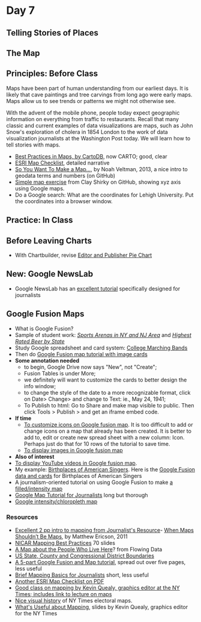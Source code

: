 # Day 7

## Telling Stories of Places

## The Map

## Principles: Before Class

Maps have been part of human understanding from our earliest days. It is likely that cave paintings and tree carvings from long ago were early maps. Maps allow us to see trends or patterns we might not otherwise see. 

With the advent of the mobile phone, people today expect geographic information on everything from traffic to restaurants. Recall that many classic and current examples of data visualizations are maps, such as John Snow's exploration of cholera in 1854 London to the work of data visualization journalists at the Washington Post today. We will learn how to tell stories with maps.


- [Best Practices in Maps, by CartoDB](http://docs.cartodb.com/tips-and-tricks/best-practices-checklist/), now CARTO; good, clear
- [ESRI Map Checklist](http://www.esri.com/news/arcuser/0911/making-a-map-meaningful.html), detailed narrative
- [So You Want To Make a Map...](https://github.com/veltman/learninglunches/tree/master/maps), by Noah Veltman, 2013, a nice intro to geodata terms and numbers (on GitHub)
- [Simple map exercise](https://github.com/cshirky/SimpleMapping/blob/master/Lesson1.md) from Clay Shirky on GitHub, showing xyz axis using Google maps. 
- Do a Google search: What are the coordinates for Lehigh University. Put the coordinates into a browser window. 

## Practice: In Class

## Before Leaving Charts
- With Chartbuilder, revise [Editor and Publisher Pie Chart](http://www.editorandpublisher.com/gallery/datapage/)

## New: Google NewsLab
- Google NewsLab has an [excellent tutorial](https://storage.googleapis.com/gweb-newslab.appspot.com/upload/Google_NewsLab_GoogleMyMaps.pdf) specifically designed for journalists

## Google Fusion Maps
- What is Google Fusion?
- Sample of student work: _[Sports Arenas in NY and NJ Area](https://madiwelker.github.io/madiwelker.github.io/sports.html)_  and  _[Highest Rated Beer by State](https://samtopp.github.io/)_
- Study Google spreadsheet and card system: [College Marching Bands](https://fusiontables.google.com/DataSource?docid=10AomOwjEjnXnFiYgzzQAbXknU3i15ORsSFW35HI#rows:id=1)
- Then do [Google Fusion map tutorial with image cards](https://support.google.com/fusiontables/answer/2527132?hl=en)
- **Some annotation needed** 
  - to begin, Google Drive now says "New", not "Create"; 
  - Fusion Tables is under More; 
  - we definitely will want to customize the cards to better design the info window; 
  - to change the style of the date to a more recognizable format, click on Date> Change> and change to Text: ie., May 24, 1941; 
  - To Publish to html: Go to Share and make map visible to public. Then click Tools > Publish > and get an iframe embed code.
- **If time**
  - [To customize icons on Google fusion map](https://support.google.com/fusiontables/answer/2679986?hl=en&ref_topic=2592806). It is too difficult to add or change icons on a map that already has been created. It is better to add to, edit or create new spread sheet with a new column: Icon. Perhaps just do that for 10 rows of the tutorial to save time.
  - [To display images in Google fusion map](https://support.google.com/fusiontables/answer/171189?hl=en)
- **Also of interest**
- [To display YouTube videos in Google fusion map](https://support.google.com/fusiontables/answer/1699422?hl=en&ref_topic=2575603).
- My example: [Birthplaces of American Singers](https://www.google.com/fusiontables/embedviz?q=select+col2+from+18KeGgJBuUr36eWPkcIbfAow998liGL-OGqdh27Tg&viz=MAP&h=false&lat=42.38378713996336&lng=-76.28461759999999&t=1&z=4&l=col2&y=2&tmplt=3&hml=GEOCODABLE). Here is the [Google Fusion data and cards](https://www.google.com/fusiontables/DataSource?docid=18KeGgJBuUr36eWPkcIbfAow998liGL-OGqdh27Tg) for Birthplaces of American Singers
- A journalism-oriented tutorial on using Google Fusion to make [a filled/intensity map](https://newslab.withgoogle.com/lesson/5227871371001856)
- [Google Map Tutorial for Journalists](http://www.smalldatajournalism.com/projects/one-offs/mapping-with-fusion-tables/?utm_content=buffer8c5f4&utm_medium=social&utm_source=twitter.com&utm_campaign=buffer) long but thorough
- [Google intensity/chloropleth map](https://support.google.com/fusiontables/answer/1032332)

### Resources
- [Excellent 2 pp intro to mapping from Journalist's Resource](http://journalistsresource.org/tip-sheets/mapping-data-visualization-geospatial-information-journalism?utm_source=JR-email&utm_medium=email&utm_campaign=JR-email)- [When Maps Shouldn’t Be Maps](http://www.ericson.net/content/2011/10/when-maps-shouldnt-be-maps/), by Matthew Ericson, 2011
- [NICAR Mapping Best Practices](https://docs.google.com/presentation/d/1CA9R42cy4wjzIIWlyd0FMWvyW7BqsrzOGLQBgkwsy1Q/edit#slide=id.gd9d64b00_020) 70 slides
- [A Map about the People Who Live Here](http://flowingdata.com/2016/06/10/a-map-about-the-people-who-live-there/)? from Flowing Data
- [US State, County and Congressional District Boundaries](https://support.google.com/fusiontables/answer/1182141?hl=en)
- [A 5-part Google Fusion and Map tutorial](http://www.mulinblog.com/google-maps-tutorial-part-1-what-fusion-tables-is-and-does/), spread out over five pages, less useful
- [Brief Mapping Basics for Journalists](http://ijnet.org/en/blog/mapping-basics-journalists) short, less useful
- [Another ESRI Map Checklist on PDF](http://downloads.esri.com/MappingCenter2007/arcGISResources/more/MapEvaluationGuidelines.pdf)
- [Good class on mapping by Kevin Quealy, graphics editor at the NY Times; includes link to lecture on maps](http://kpq.github.io/sherp-31/weeks/week2.html)
- [Nice visual history](http://www.nytimes.com/interactive/2016/11/01/upshot/many-ways-to-map-election-results.html?_r=0) of NY Times electoral maps.
- [What's Useful about Mapping](http://kpq.github.io/sherp-31/assets/lectures/lecture2-2013.pdf), slides by Kevin Quealy, graphics editor for the NY Times


